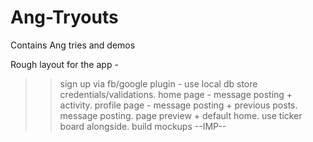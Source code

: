 # Ang-Tryouts
Contains Ang tries and demos

Rough layout for the app -

>> sign up via fb/google plugin - use local db store credentials/validations.
>> home page - message posting + activity.
>> profile page - message posting + previous posts.
>> message posting.
>> page preview + default home.
>> use ticker board alongside.
>> build mockups --IMP--

